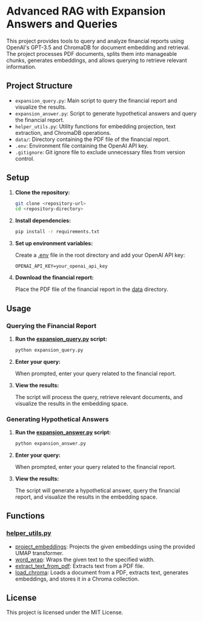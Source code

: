 # Advanced RAG with Expansion Answers and Queries

This project provides tools to query and analyze financial reports using OpenAI's GPT-3.5 and ChromaDB for document embedding and retrieval. The project processes PDF documents, splits them into manageable chunks, generates embeddings, and allows querying to retrieve relevant information.


## Project Structure
- `expansion_query.py`: Main script to query the financial report and visualize the results.
- `expansion_answer.py`: Script to generate hypothetical answers and query the financial report.
- `helper_utils.py`: Utility functions for embedding projection, text extraction, and ChromaDB operations.
- `data/`: Directory containing the PDF file of the financial report.
- `.env`: Environment file containing the OpenAI API key.
- `.gitignore`: Git ignore file to exclude unnecessary files from version control.

## Setup

1. **Clone the repository:**

    ```sh
    git clone <repository-url>
    cd <repository-directory>
    ```

2. **Install dependencies:**

    ```sh
    pip install -r requirements.txt
    ```

3. **Set up environment variables:**

    Create a [.env](http://_vscodecontentref_/3) file in the root directory and add your OpenAI API key:

    ```env
    OPENAI_API_KEY=your_openai_api_key
    ```

4. **Download the financial report:**

    Place the PDF file of the financial report in the [data](http://_vscodecontentref_/4) directory.

## Usage

### Querying the Financial Report

1. **Run the [expansion_query.py](http://_vscodecontentref_/5) script:**

    ```sh
    python expansion_query.py
    ```

2. **Enter your query:**

    When prompted, enter your query related to the financial report.

3. **View the results:**

    The script will process the query, retrieve relevant documents, and visualize the results in the embedding space.

### Generating Hypothetical Answers

1. **Run the [expansion_answer.py](http://_vscodecontentref_/6) script:**

    ```sh
    python expansion_answer.py
    ```

2. **Enter your query:**

    When prompted, enter your query related to the financial report.

3. **View the results:**

    The script will generate a hypothetical answer, query the financial report, and visualize the results in the embedding space.

## Functions

### [helper_utils.py](http://_vscodecontentref_/7)

- [project_embeddings](http://_vscodecontentref_/8): Projects the given embeddings using the provided UMAP transformer.
- [word_wrap](http://_vscodecontentref_/9): Wraps the given text to the specified width.
- [extract_text_from_pdf](http://_vscodecontentref_/10): Extracts text from a PDF file.
- [load_chroma](http://_vscodecontentref_/11): Loads a document from a PDF, extracts text, generates embeddings, and stores it in a Chroma collection.

## License

This project is licensed under the MIT License.